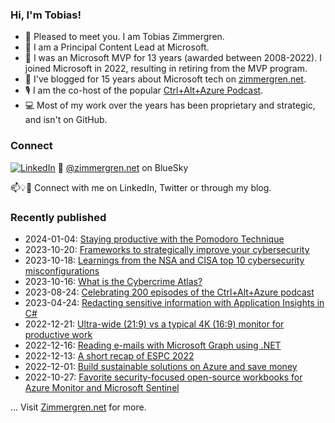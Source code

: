 ### Hi, I'm Tobias!
- 🔭 Pleased to meet you. I am Tobias Zimmergren.
- 🏢 I am a Principal Content Lead at Microsoft.
- 🥇 I was an Microsoft MVP for 13 years (awarded between 2008-2022). I joined Microsoft in 2022, resulting in retiring from the MVP program.
- 📰 I've blogged for 15 years about Microsoft tech on [zimmergren.net](https://zimmergren.net).
- 🎙️ I am the co-host of the popular [Ctrl+Alt+Azure Podcast](https://ctrlaltazure.com).
- 💻 Most of my work over the years has been proprietary and strategic, and isn't on GitHub.

<!--![Top Code Languages](https://github-readme-stats.vercel.app/api/top-langs/?username=zimmergren&layout=compact)-->

### Connect
<a href="https://www.linkedin.com/in/zimmergren"><img src="https://img.shields.io/badge/LinkedIn--_.svg?style=social&logo=linkedin" alt="LinkedIn"></a> 🦋 <a href="https://bsky.app/profile/zimmergren.net">@zimmergren.net</a> on BlueSky

📫💡🙏 Connect with me on LinkedIn, Twitter or through my blog.

### Recently published

- 2024-01-04: [Staying productive with the Pomodoro Technique](https://zimmergren.net/stay-productive-with-the-pomodoro-technique/)
- 2023-10-20: [Frameworks to strategically improve your cybersecurity](https://zimmergren.net/frameworks-to-improve-your-cybersecurity-nist-mitre-cisa-ciso/)
- 2023-10-18: [Learnings from the NSA and CISA top 10 cybersecurity misconfigurations](https://zimmergren.net/nsa-cisa-top-10-cybersecurity-misconfigurations/)
- 2023-10-16: [What is the Cybercrime Atlas?](https://zimmergren.net/cybersecurity-what-is-the-cybercrime-atlas/)
- 2023-08-24: [Celebrating 200 episodes of the Ctrl+Alt+Azure podcast](https://zimmergren.net/celebrating-200-episodes-of-the-ctrl-alt-azure-podcast/)
- 2023-04-24: [Redacting sensitive information with Application Insights in C#](https://zimmergren.net/redacting-sensitive-information-application-insights/)
- 2022-12-21: [Ultra-wide (21:9) vs a typical 4K (16:9) monitor for productive work](https://zimmergren.net/ultrawide-versus-4k-monitor/)
- 2022-12-16: [Reading e-mails with Microsoft Graph using .NET](https://zimmergren.net/reading-emails-with-microsoft-graph-using-net/)
- 2022-12-13: [A short recap of ESPC 2022](https://zimmergren.net/recap-of-espc-2022/)
- 2022-12-01: [Build sustainable solutions on Azure and save money](https://zimmergren.net/building-sustainable-cloud-solutions-azure/)
- 2022-10-27: [Favorite security-focused open-source workbooks for Azure Monitor and Microsoft Sentinel](https://zimmergren.net/open-source-azure-monitor-microsoft-sentinel-workbooks/)

... Visit [Zimmergren.net](https://zimmergren.net) for more.

<a rel="me" style="display:none" href="https://mastodon.world/@zimmergren"></a>
